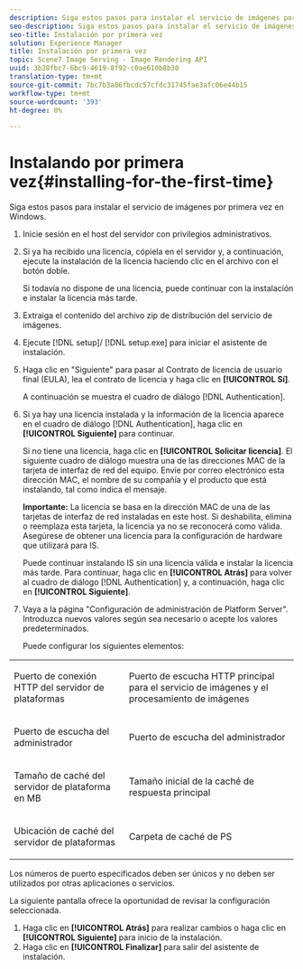 ```yaml
---
description: Siga estos pasos para instalar el servicio de imágenes por primera vez en Windows.
seo-description: Siga estos pasos para instalar el servicio de imágenes por primera vez en Windows.
seo-title: Instalación por primera vez
solution: Experience Manager
title: Instalación por primera vez
topic: Scene7 Image Serving - Image Rendering API
uuid: 3b28fbc7-6bc9-4619-8f92-c0ae610b8b30
translation-type: tm+mt
source-git-commit: 7bc7b3a86fbcdc57cfdc31745fae3afc06e44b15
workflow-type: tm+mt
source-wordcount: '393'
ht-degree: 0%

---
```



# Instalando por primera vez{#installing-for-the-first-time}

Siga estos pasos para instalar el servicio de imágenes por primera vez en Windows.

1. Inicie sesión en el host del servidor con privilegios administrativos.
1. Si ya ha recibido una licencia, cópiela en el servidor y, a continuación, ejecute la instalación de la licencia haciendo clic en el archivo con el botón doble.

   Si todavía no dispone de una licencia, puede continuar con la instalación e instalar la licencia más tarde.
1. Extraiga el contenido del archivo zip de distribución del servicio de imágenes.
1. Ejecute [!DNL setup]/ [!DNL setup.exe] para iniciar el asistente de instalación.
1. Haga clic en &quot;Siguiente&quot; para pasar al Contrato de licencia de usuario final (EULA), lea el contrato de licencia y haga clic en **[!UICONTROL Sí]**.

   A continuación se muestra el cuadro de diálogo [!DNL Authentication].
1. Si ya hay una licencia instalada y la información de la licencia aparece en el cuadro de diálogo [!DNL Authentication], haga clic en **[!UICONTROL Siguiente]** para continuar.

   Si no tiene una licencia, haga clic en **[!UICONTROL Solicitar licencia]**. El siguiente cuadro de diálogo muestra una de las direcciones MAC de la tarjeta de interfaz de red del equipo. Envíe por correo electrónico esta dirección MAC, el nombre de su compañía y el producto que está instalando, tal como indica el mensaje.

   **Importante:** La licencia se basa en la dirección MAC de una de las tarjetas de interfaz de red instaladas en este host. Si deshabilita, elimina o reemplaza esta tarjeta, la licencia ya no se reconocerá como válida. Asegúrese de obtener una licencia para la configuración de hardware que utilizará para IS.

   Puede continuar instalando IS sin una licencia válida e instalar la licencia más tarde. Para continuar, haga clic en **[!UICONTROL Atrás]** para volver al cuadro de diálogo [!DNL Authentication] y, a continuación, haga clic en **[!UICONTROL Siguiente]**.
1. Vaya a la página &quot;Configuración de administración de Platform Server&quot;. Introduzca nuevos valores según sea necesario o acepte los valores predeterminados.

   Puede configurar los siguientes elementos:

<table id="table_AA5D7674BBBE4AD4B373066AEF413FFD"> 
 <tbody> 
  <tr> 
   <td> <p> Puerto de conexión HTTP del servidor de plataformas </p> </td> 
   <td> <p>Puerto de escucha HTTP principal para el servicio de imágenes y el procesamiento de imágenes </p> </td> 
  </tr> 
  <tr> 
   <td> <p> Puerto de escucha del administrador </p> </td> 
   <td> <p>Puerto de escucha del administrador </p> </td> 
  </tr> 
  <tr> 
   <td> <p> Tamaño de caché del servidor de plataforma en MB </p> </td> 
   <td> <p>Tamaño inicial de la caché de respuesta principal </p> </td> 
  </tr> 
  <tr> 
   <td> <p> Ubicación de caché del servidor de plataformas </p> </td> 
   <td> <p>Carpeta de caché de PS </p> </td> 
  </tr> 
 </tbody> 
</table>

Los números de puerto especificados deben ser únicos y no deben ser utilizados por otras aplicaciones o servicios.

La siguiente pantalla ofrece la oportunidad de revisar la configuración seleccionada.
1. Haga clic en **[!UICONTROL Atrás]** para realizar cambios o haga clic en **[!UICONTROL Siguiente]** para inicio de la instalación.
1. Haga clic en **[!UICONTROL Finalizar]** para salir del asistente de instalación.
